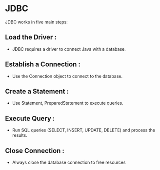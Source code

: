 # JDBC

JDBC works in five main steps:

## Load the Driver :

- JDBC requires a driver to connect Java with a database.

## Establish a Connection :

- Use the Connection object to connect to the database.

## Create a Statement :

- Use Statement, PreparedStatement to execute queries.

## Execute Query :

- Run SQL queries (SELECT, INSERT, UPDATE, DELETE) and process the results.

## Close Connection :

- Always close the database connection to free resources
